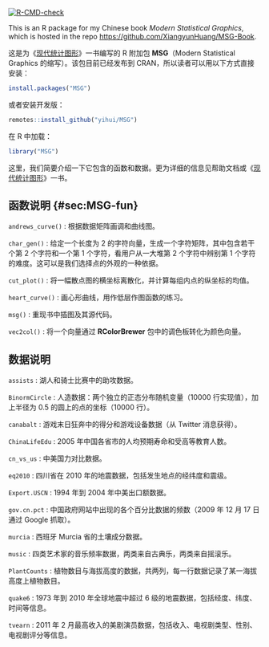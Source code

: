 [![R-CMD-check](https://github.com/yihui/MSG/actions/workflows/check-standard.yaml/badge.svg)](https://github.com/yihui/MSG/actions/)

This is an R package for my Chinese book _Modern Statistical Graphics_, which is hosted in the repo <https://github.com/XiangyunHuang/MSG-Book>.

这是为《[现代统计图形](https://msg2020.pzhao.org)》一书编写的 R 附加包 **MSG**（Modern Statistical Graphics 的缩写）。该包目前已经发布到 CRAN，所以读者可以用以下方式直接安装：

```r
install.packages("MSG")
```

或者安装开发版：

```r
remotes::install_github("yihui/MSG")
```

在 R 中加载：

```r
library("MSG")
```

这里，我们简要介绍一下它包含的函数和数据。更为详细的信息见帮助文档或《[现代统计图形](https://msg2020.pzhao.org)》一书。

## 函数说明 {#sec:MSG-fun}

`andrews_curve()`
: 根据数据矩阵画调和曲线图。

`char_gen()`
: 给定一个长度为 2 的字符向量，生成一个字符矩阵，其中包含若干个第 2 个字符和一个第 1 个字符，看用户从一大堆第 2 个字符中辨别第 1 个字符的难度。这可以是我们选择点的外观的一种依据。

`cut_plot()`
: 将一幅散点图的横坐标离散化，并计算每组内点的纵坐标的均值。

`heart_curve()`
: 画心形曲线，用作低层作图函数的练习。

`msg()`
: 重现书中插图及其源代码。

`vec2col()`
: 将一个向量通过 **RColorBrewer** 包中的调色板转化为颜色向量。

## 数据说明


`assists`
: 湖人和骑士比赛中的助攻数据。

`BinormCircle`
: 人造数据：两个独立的正态分布随机变量（10000 行实现值），加上半径为 0.5 的圆上的点的坐标（10000 行）。

`canabalt`
: 游戏末日狂奔中的得分和游戏设备数据（从 Twitter 消息获得）。

`ChinaLifeEdu`
: 2005 年中国各省市的人均预期寿命和受高等教育人数。

`cn_vs_us`
: 中美国力对比数据。

`eq2010`
: 四川省在 2010 年的地震数据，包括发生地点的经纬度和震级。

`Export.USCN`
: 1994 年到 2004 年中美出口额数据。

`gov.cn.pct`
: 中国政府网站中出现的各个百分比数据的频数（2009 年 12 月 17 日通过 Google 抓取）。

`murcia`
: 西班牙 Murcia 省的土壤成分数据。

`music`
: 四类艺术家的音乐频率数据，两类来自古典乐，两类来自摇滚乐。

`PlantCounts`
: 植物数目与海拔高度的数据，共两列，每一行数据记录了某一海拔高度上植物数目。

`quake6`
: 1973 年到 2010 年全球地震中超过 6 级的地震数据，包括经度、纬度、时间等信息。

`tvearn`
: 2011 年 2 月最高收入的美剧演员数据，包括收入、电视剧类型、性别、电视剧评分等信息。
